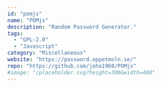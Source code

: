 ```yaml
---
id: "pomjs"
name: "POMjs"
description: "Random Password Generator."
tags:
  - "GPL-2.0"
  - "Javascript"
category: "Miscellaneous"
website: "https://password.oppetmoln.se/"
repo: "https://github.com/joho1968/POMjs"
#image: "/placeholder.svg?height=300&width=400"
---
```


